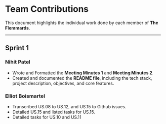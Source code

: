 # Team Contributions

This document highlights the individual work done by each member of **The Flemmards**.

---

## Sprint 1

### Nihit Patel
- Wrote and Formatted the **Meeting Minutes 1** and **Meeting Minutes 2**.  
- Created and documented the **README file**, including the tech stack, project description, objectives, and core features.  

### Elliot Boismartel
- Transcribed US.08 to US.12, and US.15 to Github issues.
- Detailed US.15 and listed tasks for US.15.
- Detailed tasks for US.10 and US.11
